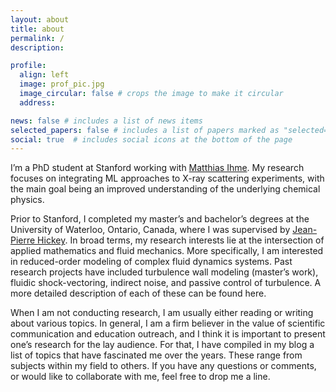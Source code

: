 ```yaml
---
layout: about
title: about
permalink: /
description:  

profile:
  align: left
  image: prof_pic.jpg
  image_circular: false # crops the image to make it circular
  address:

news: false # includes a list of news items
selected_papers: false # includes a list of papers marked as "selected={true}"
social: true  # includes social icons at the bottom of the page
---
```


I’m a PhD student at Stanford working with [Matthias Ihme](http://web.stanford.edu/group/ihmegroup/cgi-bin/MatthiasIhme/people/matthias-ihme/). My research focuses on integrating ML approaches to X-ray scattering experiments, with the main goal being an improved understanding of the underlying chemical physics. 

Prior to Stanford, I completed my master’s and bachelor’s degrees at the University of Waterloo, Ontario, Canada, where I was supervised by [Jean-Pierre Hickey](https://uwaterloo.ca/mechanical-mechatronics-engineering/profile/j6hickey). In broad terms, my research interests lie at the intersection of applied mathematics and fluid mechanics. More specifically, I am interested in reduced-order modeling of complex fluid dynamics systems. Past research projects have included turbulence wall modeling (master’s work), fluidic shock-vectoring, indirect noise, and passive control of turbulence. A more detailed description of each of these can be found here.

When I am not conducting research, I am usually either reading or writing about various topics. In general, I am a firm believer in the value of scientific communication and education outreach, and I think it is important to present one’s research for the lay audience. For that, I have compiled in my blog a list of topics that have fascinated me over the years. These range from subjects within my field to others. If you have any questions or comments, or would like to collaborate with me, feel free to drop me a line.
